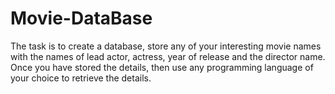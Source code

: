 # Movie-DataBase
The task is to create a database, store any of your interesting movie names with the names of lead actor, actress, year of release and the director name. Once you have stored the details, then use any programming language of your choice to retrieve the details.
